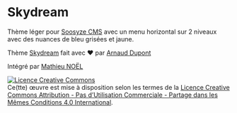 # Skydream

Thème léger pour [Soosyze CMS](https://soosyze.com) avec un menu horizontal sur 2 niveaux avec des nuances de bleu grisées et jaune.

Thème [Skydream](https://www.arnaud-dupont.tk) fait avec :heart: par [Arnaud Dupont](https://www.arnaud-dupont.tech)

Intégré par [Mathieu NOËL](https://mathieu-noel.fr)

<a rel="license" href="http://creativecommons.org/licenses/by-nc-sa/4.0/"><img alt="Licence Creative Commons" style="border-width:0" src="https://i.creativecommons.org/l/by-nc-sa/4.0/88x31.png" /></a><br />Ce(tte) œuvre est mise à disposition selon les termes de la <a rel="license" href="http://creativecommons.org/licenses/by-nc-sa/4.0/">Licence Creative Commons Attribution - Pas d’Utilisation Commerciale - Partage dans les Mêmes Conditions 4.0 International</a>.